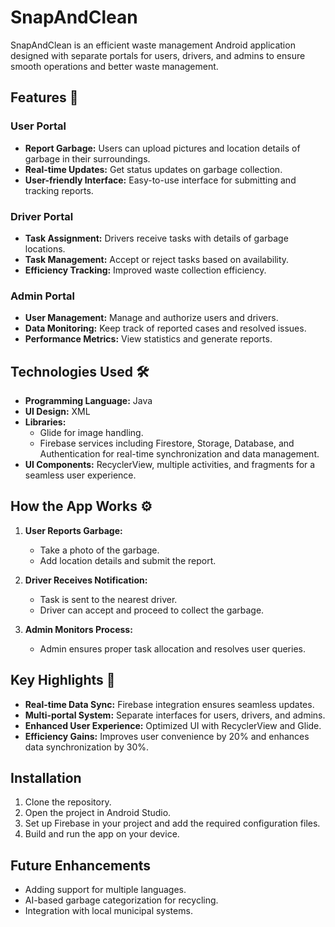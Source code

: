 # SnapAndClean 

SnapAndClean is an efficient waste management Android application designed with separate portals for users, drivers, and admins to ensure smooth operations and better waste management.

## Features 🚀

### User Portal
- **Report Garbage:** Users can upload pictures and location details of garbage in their surroundings.
- **Real-time Updates:** Get status updates on garbage collection.
- **User-friendly Interface:** Easy-to-use interface for submitting and tracking reports.

### Driver Portal
- **Task Assignment:** Drivers receive tasks with details of garbage locations.
- **Task Management:** Accept or reject tasks based on availability.
- **Efficiency Tracking:** Improved waste collection efficiency.

### Admin Portal
- **User Management:** Manage and authorize users and drivers.
- **Data Monitoring:** Keep track of reported cases and resolved issues.
- **Performance Metrics:** View statistics and generate reports.



## Technologies Used 🛠️
- **Programming Language:** Java
- **UI Design:** XML
- **Libraries:**
  - Glide for image handling.
  - Firebase services including Firestore, Storage, Database, and Authentication for real-time synchronization and data management.
- **UI Components:** RecyclerView, multiple activities, and fragments for a seamless user experience.

## How the App Works ⚙️

1. **User Reports Garbage:**
   - Take a photo of the garbage.
   - Add location details and submit the report.

2. **Driver Receives Notification:**
   - Task is sent to the nearest driver.
   - Driver can accept and proceed to collect the garbage.

3. **Admin Monitors Process:**
   - Admin ensures proper task allocation and resolves user queries.

## Key Highlights 🔧
- **Real-time Data Sync:** Firebase integration ensures seamless updates.
- **Multi-portal System:** Separate interfaces for users, drivers, and admins.
- **Enhanced User Experience:** Optimized UI with RecyclerView and Glide.
- **Efficiency Gains:** Improves user convenience by 20% and enhances data synchronization by 30%.

## Installation
1. Clone the repository.
2. Open the project in Android Studio.
3. Set up Firebase in your project and add the required configuration files.
4. Build and run the app on your device.

## Future Enhancements
- Adding support for multiple languages.
- AI-based garbage categorization for recycling.
- Integration with local municipal systems.
  
